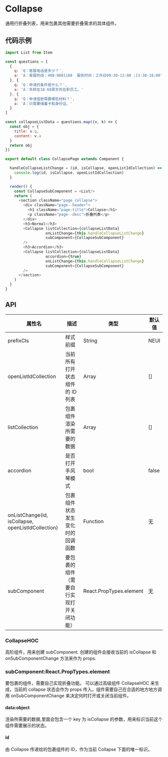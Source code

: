 # Collapse
通用行折叠列表，用来包裹其他需要折叠需求的具体组件。

## 代码示例

```js
import List from Item

const questions = [
  {
    q: 'Q：客服电话是多少？',
    a: 'A：客服热线：400-0881188  服务时间：工作日09:30-12:00 ;13:30-18:00'
  }, {
    q: 'Q：申请的条件是什么？',
    a: 'A：年龄在18-60周岁的在职员工。'
  }, {
    q: 'Q：申请借款需要哪些材料？',
    a: 'A：只需要储蓄卡和身份证。'
  }
]

const collapseListData = questions.map((v, k) => {
  const obj = {
    title: v.q,
    content: v.a
  }
  return obj
})

export default class CollapsePage extends Component {

  handleCollapseListChange = (id, isCollapse, openListIdCollection) => {
    console.log(id, isCollapse, openListIdCollection)
  }

  render() {
    const CollapseSubComponent = <List/>
    return (
      <section className="page_collapse">
        <div className="page--header">
          <h1 className="page-title">Collapse</h1>
          <p className="page--desc">折叠列表</p>
        </div>
        <h3>Normal</h3>
        <Collapse listCollection={collapseListData}
                  onListChange={this.handleCollapseListChange}
                  subComponent={CollapseSubComponent}
        />
        <h3>Accordion</h3>
        <Collapse listCollection={collapseListData}
                  accordion={true}
                  onListChange={this.handleCollapseListChange}
                  subComponent={CollapseSubComponent}
        />
      </section>
    )
  }
}

```

## API
属性名 | 描述 | 类型 | 默认值
--- | --- | --- | ---
prefixCls | 样式前缀 | String | NEUI
openListIdCollection | 当前所有打开状态组件的 ID 列表 | Array | []
listCollection | 包裹组件渲染所需要的数据 | Array | []
accordion | 是否打开手风琴模式 | bool | false
onListChange(id, isCollapse, openListIdCollection) | 包裹组件状态发生变化时的回调函数 | Function | 无
subComponent | 要包裹的组件（需要自行实现打开关闭功能）| React.PropTypes.element | 无
### CollapseHOC
高阶组件，用来创建 subComponent. 创建的组件会接收当前的 isCollapse 和 onSubComponentChange 方法来作为 props.
### subComponent:React.PropTypes.element
要包裹的组件，需要自己实现折叠功能。
可以通过高级组件 CollapseHOC 来生成，当前的 collapse 状态会作为 props 传入。组件需要自己在合适的地方地方调用 onSubComponentChange 来决定何时打开或关闭当前组件。
#### data:object
渲染所需要的数据,里面会包含一个 key 为 isCollapse 的参数，用来标识当前这个组件需要展示的状态。

#### id
由 Collapse 传递给的包裹组件的 ID，作为当前 Collapse 下面的唯一标识。

